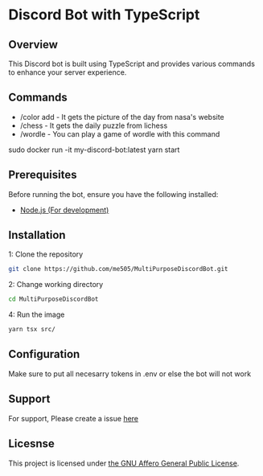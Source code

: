 # Discord Bot with TypeScript

## Overview

This Discord bot is built using TypeScript and provides various commands to enhance your server experience.

## Commands

- /color add - It gets the picture of the day from nasa's website
- /chess - It gets the daily puzzle from lichess
- /wordle - You can play a game of wordle with this command

sudo docker run -it my-discord-bot:latest yarn start

## Prerequisites

Before running the bot, ensure you have the following installed:

- [Node.js (For development)](https://nodejs.org/en)

## Installation

1: Clone the repository

```bash
git clone https://github.com/me505/MultiPurposeDiscordBot.git
```

2: Change working directory

```bash
cd MultiPurposeDiscordBot
```

4: Run the image

```bash
yarn tsx src/
```

## Configuration

Make sure to put all necesarry tokens in .env or else the bot will not work

## Support

For support, Please create a issue [here](https://github.com/me505/MultiPurposeDiscordBot/issues)

## Licesnse

This project is licensed under [the GNU Affero General Public License](https://www.gnu.org/licenses/agpl-3.0.en.html).
